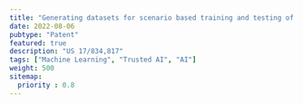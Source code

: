 ```yaml
---
title: "Generating datasets for scenario based training and testing of machine learning systems"
date: 2022-08-06
pubtype: "Patent"
featured: true
description: "US 17/834,817"
tags: ["Machine Learning", "Trusted AI", "AI"]
weight: 500
sitemap:
  priority : 0.8
---
```

